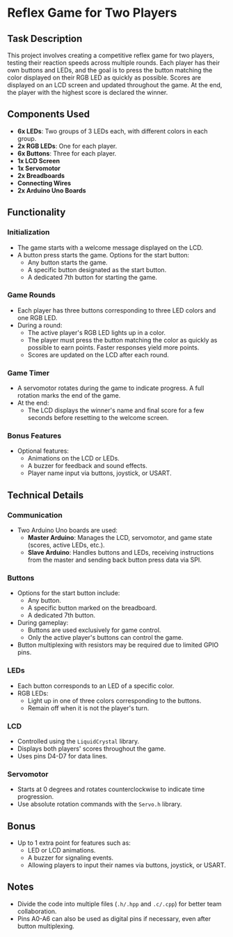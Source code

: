 # Reflex Game for Two Players

## Task Description
This project involves creating a competitive reflex game for two players, testing their reaction speeds across multiple rounds. Each player has their own buttons and LEDs, and the goal is to press the button matching the color displayed on their RGB LED as quickly as possible. Scores are displayed on an LCD screen and updated throughout the game. At the end, the player with the highest score is declared the winner.

## Components Used
- **6x LEDs**: Two groups of 3 LEDs each, with different colors in each group.
- **2x RGB LEDs**: One for each player.
- **6x Buttons**: Three for each player.
- **1x LCD Screen**
- **1x Servomotor**
- **2x Breadboards**
- **Connecting Wires**
- **2x Arduino Uno Boards**

## Functionality
### Initialization
- The game starts with a welcome message displayed on the LCD.
- A button press starts the game. Options for the start button:
  - Any button starts the game.
  - A specific button designated as the start button.
  - A dedicated 7th button for starting the game.

### Game Rounds
- Each player has three buttons corresponding to three LED colors and one RGB LED.
- During a round:
  - The active player's RGB LED lights up in a color.
  - The player must press the button matching the color as quickly as possible to earn points. Faster responses yield more points.
  - Scores are updated on the LCD after each round.

### Game Timer
- A servomotor rotates during the game to indicate progress. A full rotation marks the end of the game.
- At the end:
  - The LCD displays the winner's name and final score for a few seconds before resetting to the welcome screen.

### Bonus Features
- Optional features:
  - Animations on the LCD or LEDs.
  - A buzzer for feedback and sound effects.
  - Player name input via buttons, joystick, or USART.

## Technical Details
### Communication
- Two Arduino Uno boards are used:
  - **Master Arduino**: Manages the LCD, servomotor, and game state (scores, active LEDs, etc.).
  - **Slave Arduino**: Handles buttons and LEDs, receiving instructions from the master and sending back button press data via SPI.

### Buttons
- Options for the start button include:
  - Any button.
  - A specific button marked on the breadboard.
  - A dedicated 7th button.
- During gameplay:
  - Buttons are used exclusively for game control.
  - Only the active player's buttons can control the game.
- Button multiplexing with resistors may be required due to limited GPIO pins.

### LEDs
- Each button corresponds to an LED of a specific color.
- RGB LEDs:
  - Light up in one of three colors corresponding to the buttons.
  - Remain off when it is not the player's turn.

### LCD
- Controlled using the `LiquidCrystal` library.
- Displays both players' scores throughout the game.
- Uses pins D4-D7 for data lines.

### Servomotor
- Starts at 0 degrees and rotates counterclockwise to indicate time progression.
- Use absolute rotation commands with the `Servo.h` library.

## Bonus
- Up to 1 extra point for features such as:
  - LED or LCD animations.
  - A buzzer for signaling events.
  - Allowing players to input their names via buttons, joystick, or USART.

## Notes
- Divide the code into multiple files (`.h/.hpp` and `.c/.cpp`) for better team collaboration.
- Pins A0-A6 can also be used as digital pins if necessary, even after button multiplexing.

